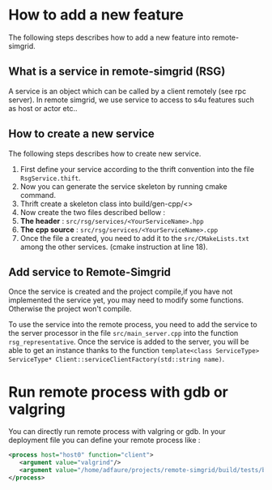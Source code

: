 # How to add a new feature

The following steps describes how to add a new feature into remote-simgrid.

## What is a service in remote-simgrid (RSG)

A service is an object which can be called by a client remotely (see rpc server).
In remote simgrid, we use service to access to s4u features such as host or actor etc..

## How to create a new service

The following steps describes how to create new service.

1. First define your service according to the thrift convention into the file `RsgService.thift`.
2. Now you can generate the service skeleton by running cmake command.
3. Thrift create a skeleton class into build/gen-cpp/<>
4. Now create the two files described bellow :
  1. **The header** : `src/rsg/services/<YourServiceName>.hpp`
  1. **The cpp source** : `src/rsg/services/<YourServiceName>.cpp`
5. Once the file a created, you need to add it to the `src/CMakeLists.txt` among the other services. (cmake instruction at line 18).

## Add service to Remote-Simgrid

Once the service is created and the project compile,if you have not implemented the service yet, you may need to modify some functions. Otherwise the project won't compile.

To use the service into the remote process, you need to add the service to the server processor in the file `src/main_server.cpp` into the function `rsg_representative`.
Once the service is added to the server, you will be able to get an instance thanks to the function `template<class ServiceType> ServiceType* Client::serviceClientFactory(std::string name)`.

# Run remote process with gdb or valgring

You can directly run remote process with valgring or gdb. In your deployment file you can define your remote process like :

```xml
<process host="host0" function="client">
   <argument value="valgrind"/>
   <argument value="/home/adfaure/projects/remote-simgrid/build/tests/basic/main_client"/>
</process>
```
